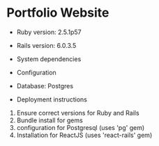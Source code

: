 
# Portfolio Website 

* Ruby version: 2.5.1p57

* Rails version: 6.0.3.5
* System dependencies

* Configuration

* Database: Postgres 

* Deployment instructions
1. Ensure correct versions for Ruby and Rails
2. Bundle install for gems
3. configuration for Postgresql (uses 'pg' gem)
4. Installation for ReactJS (uses 'react-rails' gem) 
